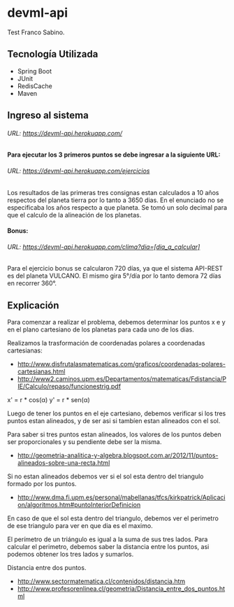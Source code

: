 # devml-api

Test Franco Sabino.

## Tecnología Utilizada
- Spring Boot
- JUnit
- RedisCache
- Maven

## Ingreso al sistema

###### URL: https://devml-api.herokuapp.com/

#### Para ejecutar los 3 primeros puntos se debe ingresar a la siguiente URL:

###### URL: https://devml-api.herokuapp.com/ejercicios
Los resultados de las primeras tres consignas estan calculados a 10 años respectos del planeta tierra por lo tanto a 3650 dias. En el enunciado no se especificaba los años respecto a que planeta. Se tomó un solo decimal para que el calculo de la alineación de los planetas.

#### Bonus:

###### URL: https://devml-api.herokuapp.com/clima?dia=[dia_a_calcular]
Para el ejercicio bonus se calcularon 720 días, ya que el sistema API-REST es del planeta VULCANO. El mismo gira 5°/día por lo tanto demora 72 días en recorrer 360°.
 

## Explicación

Para comenzar a realizar el problema, debemos determinar los puntos x e y en el plano cartesiano de los planetas para cada uno de los dias.

Realizamos la trasformación de coordenadas polares a coordenadas cartesianas:

- http://www.disfrutalasmatematicas.com/graficos/coordenadas-polares-cartesianas.html
- http://www2.caminos.upm.es/Departamentos/matematicas/Fdistancia/PIE/Calculo/repaso/funcionestrig.pdf

x' = r * cos(α)
y' = r * sen(α)

Luego de tener los puntos en el eje cartesiano, debemos verificar si los tres puntos estan alineados, y de ser asi si tambíen estan alineados con el sol.

Para saber si tres puntos estan alineados, los valores de los puntos deben ser proporcionales y su pendiente debe ser la misma.

- http://geometria-analitica-y-algebra.blogspot.com.ar/2012/11/puntos-alineados-sobre-una-recta.html

Si no estan alineados debemos ver si el sol esta dentro del triangulo formado por los puntos.

- http://www.dma.fi.upm.es/personal/mabellanas/tfcs/kirkpatrick/Aplicacion/algoritmos.htm#puntoInteriorDefinicion

En caso de que el sol esta dentro del triangulo, debemos ver el perimetro de ese triangulo para ver en que dia es el maximo.

El perímetro de un triángulo es igual a la suma de sus tres lados.
Para calcular el perimetro, debemos saber la distancia entre los puntos, asi podemos obtener los tres lados y sumarlos.

Distancia entre dos puntos.
- http://www.sectormatematica.cl/contenidos/distancia.htm
- http://www.profesorenlinea.cl/geometria/Distancia_entre_dos_puntos.html